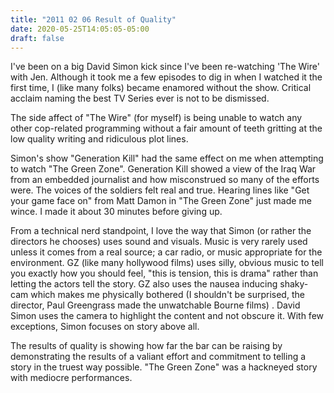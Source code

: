 ```yaml
---
title: "2011 02 06 Result of Quality"
date: 2020-05-25T14:05:05-05:00
draft: false
---
```


I've been on a big David Simon kick since I've been re-watching 'The Wire' with Jen. Although it took me a few episodes to dig in when I watched it the first time, I (like many folks) became enamored without the show. Critical acclaim naming the best TV Series ever is not to be dismissed. 

The side affect of "The Wire" (for myself) is being unable to watch any other cop-related programming without a fair amount of teeth gritting at the low quality writing and ridiculous plot lines. 

Simon's show "Generation Kill" had the same effect on me when attempting to watch "The Green Zone". Generation Kill showed a view of the Iraq War from an embedded journalist and how misconstrued so many of the efforts were. The voices of the soldiers felt real and true. Hearing lines like "Get your game face on" from Matt Damon in "The Green Zone" just made me wince. I made it about 30 minutes before giving up. 

From a technical nerd standpoint, I love the way that Simon (or rather the directors he chooses) uses sound and visuals. Music is very rarely used unless it comes from a real source; a car radio, or music appropriate for the environment. GZ (like many hollywood films) uses silly, obvious music to tell you exactly how you should feel, "this is tension, this is drama" rather than letting the actors tell the story. GZ also uses the nausea inducing shaky-cam which makes me physically bothered (I shouldn't be surprised, the director, Paul Greengrass made the unwatchable Bourne films) . David Simon uses the camera to highlight the content and not obscure it. With few exceptions, Simon focuses on story above all. 

The results of quality is showing how far the bar can be raising by demonstrating the results of a valiant effort and commitment to telling a story in the truest way possible. "The Green Zone" was a hackneyed story with  mediocre performances. 

